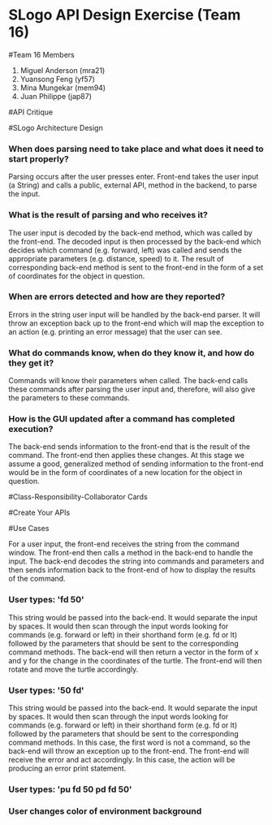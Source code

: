 SLogo API Design Exercise (Team 16)
=======================

#Team 16 Members
1. Miguel Anderson (mra21)
2. Yuansong Feng (yf57)
3. Mina Mungekar (mem94)
4. Juan Philippe (jap87)


#API Critique



#SLogo Architecture Design

### When does parsing need to take place and what does it need to start properly?

Parsing occurs after the user presses enter. Front-end takes the user input (a String) and calls a public, external API, method in the backend, to parse the input.

### What is the result of parsing and who receives it?

The user input is decoded by the back-end method, which was called by the front-end. The decoded input is then processed by the back-end which decides which command (e.g. forward, left) was called and sends the appropriate parameters (e.g. distance, speed) to it. The result of corresponding back-end method is sent to the front-end in the form of a set of coordinates for the object in question.

### When are errors detected and how are they reported?

Errors in the string user input will be handled by the back-end parser. It will throw an exception back up to the front-end which will map the exception to an action (e.g. printing an error message) that the user can see.

### What do commands know, when do they know it, and how do they get it?

Commands will know their parameters when called. The back-end calls these commands after parsing the user input and, therefore, will also give the parameters to these commands.

### How is the GUI updated after a command has completed execution?

The back-end sends information to the front-end that is the result of the command. The front-end then applies these changes. At this stage we assume a good, generalized method of sending information to the front-end would be in the form of coordinates of a new location for the object in question.

#Class-Responsibility-Collaborator Cards


#Create Your APIs

#Use Cases

For a user input, the front-end receives the string from the command window. The front-end then calls a method in the back-end to handle the input. The back-end decodes the string into commands and parameters and then sends information back to the front-end of how to display the results of the command. 

### User types: 'fd 50'

This string would be passed into the back-end. It would separate the input by spaces. It would then scan through the input words looking for commands (e.g. forward or left) in their shorthand form (e.g. fd or lt) followed by the parameters that should be sent to the corresponding command methods. The back-end will then return a vector in the form of x and y for the change in the coordinates of the turtle. The front-end will then rotate and move the turtle accordingly.

### User types: '50 fd'

This string would be passed into the back-end. It would separate the input by spaces. It would then scan through the input words looking for commands (e.g. forward or left) in their shorthand form (e.g. fd or lt) followed by the parameters that should be sent to the corresponding command methods. In this case, the first word is not a command, so the back-end will throw an exception up to the front-end. The front-end will receive the error and act accordingly. In this case, the action will be producing an error print statement. 

### User types: 'pu fd 50 pd fd 50'

### User changes color of environment background
